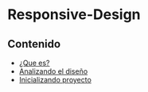 # Responsive-Design






## Contenido 

- [¿Que es?](https://github.com/ReinaldoBustamante/Responsive-Design/tree/main/indice/1)
- [Analizando el diseño](https://github.com/ReinaldoBustamante/Responsive-Design/tree/main/indice/2)
- [Inicializando proyecto](https://github.com/ReinaldoBustamante/Responsive-Design/tree/main/indice/2)